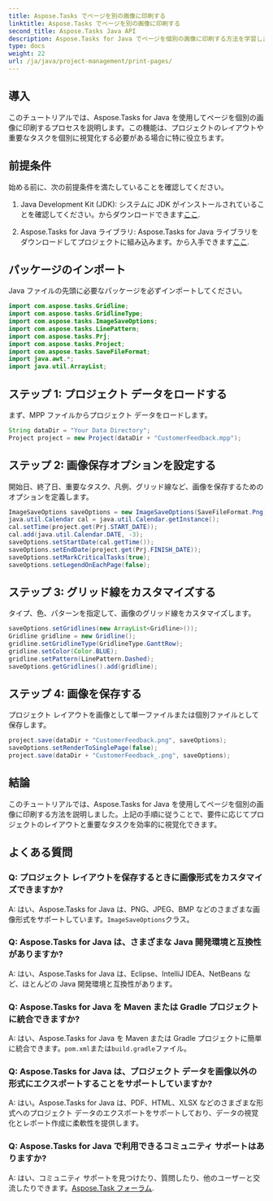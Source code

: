 ```yaml
---
title: Aspose.Tasks でページを別の画像に印刷する
linktitle: Aspose.Tasks でページを別の画像に印刷する
second_title: Aspose.Tasks Java API
description: Aspose.Tasks for Java でページを個別の画像に印刷する方法を学習します。このステップバイステップのガイドを使用して、プロジェクトの視覚化を改善します。
type: docs
weight: 22
url: /ja/java/project-management/print-pages/
---
```

## 導入
このチュートリアルでは、Aspose.Tasks for Java を使用してページを個別の画像に印刷するプロセスを説明します。この機能は、プロジェクトのレイアウトや重要なタスクを個別に視覚化する必要がある場合に特に役立ちます。
## 前提条件
始める前に、次の前提条件を満たしていることを確認してください。
1.  Java Development Kit (JDK): システムに JDK がインストールされていることを確認してください。からダウンロードできます[ここ](https://www.oracle.com/java/technologies/javase-jdk15-downloads.html).
   
2. Aspose.Tasks for Java ライブラリ: Aspose.Tasks for Java ライブラリをダウンロードしてプロジェクトに組み込みます。から入手できます[ここ](https://releases.aspose.com/tasks/java/).

## パッケージのインポート
Java ファイルの先頭に必要なパッケージを必ずインポートしてください。
```java
import com.aspose.tasks.Gridline;
import com.aspose.tasks.GridlineType;
import com.aspose.tasks.ImageSaveOptions;
import com.aspose.tasks.LinePattern;
import com.aspose.tasks.Prj;
import com.aspose.tasks.Project;
import com.aspose.tasks.SaveFileFormat;
import java.awt.*;
import java.util.ArrayList;
```
## ステップ 1: プロジェクト データをロードする
まず、MPP ファイルからプロジェクト データをロードします。
```java
String dataDir = "Your Data Directory";
Project project = new Project(dataDir + "CustomerFeedback.mpp");
```
## ステップ 2: 画像保存オプションを設定する
開始日、終了日、重要なタスク、凡例、グリッド線など、画像を保存するためのオプションを定義します。
```java
ImageSaveOptions saveOptions = new ImageSaveOptions(SaveFileFormat.Png);
java.util.Calendar cal = java.util.Calendar.getInstance();
cal.setTime(project.get(Prj.START_DATE));
cal.add(java.util.Calendar.DATE, -3);
saveOptions.setStartDate(cal.getTime());
saveOptions.setEndDate(project.get(Prj.FINISH_DATE));
saveOptions.setMarkCriticalTasks(true);
saveOptions.setLegendOnEachPage(false);
```
## ステップ 3: グリッド線をカスタマイズする
タイプ、色、パターンを指定して、画像のグリッド線をカスタマイズします。
```java
saveOptions.setGridlines(new ArrayList<Gridline>());
Gridline gridline = new Gridline();
gridline.setGridlineType(GridlineType.GanttRow);
gridline.setColor(Color.BLUE);
gridline.setPattern(LinePattern.Dashed);
saveOptions.getGridlines().add(gridline);
```
## ステップ 4: 画像を保存する
プロジェクト レイアウトを画像として単一ファイルまたは個別ファイルとして保存します。
```java
project.save(dataDir + "CustomerFeedback.png", saveOptions);
saveOptions.setRenderToSinglePage(false);
project.save(dataDir + "CustomerFeedback_.png", saveOptions);
```

## 結論
このチュートリアルでは、Aspose.Tasks for Java を使用してページを個別の画像に印刷する方法を説明しました。上記の手順に従うことで、要件に応じてプロジェクトのレイアウトと重要なタスクを効率的に視覚化できます。
## よくある質問
### Q: プロジェクト レイアウトを保存するときに画像形式をカスタマイズできますか?
 A: はい、Aspose.Tasks for Java は、PNG、JPEG、BMP などのさまざまな画像形式をサポートしています。`ImageSaveOptions`クラス。
### Q: Aspose.Tasks for Java は、さまざまな Java 開発環境と互換性がありますか?
A: はい、Aspose.Tasks for Java は、Eclipse、IntelliJ IDEA、NetBeans など、ほとんどの Java 開発環境と互換性があります。
### Q: Aspose.Tasks for Java を Maven または Gradle プロジェクトに統合できますか?
A: はい、Aspose.Tasks for Java を Maven または Gradle プロジェクトに簡単に統合できます。`pom.xml`または`build.gradle`ファイル。
### Q: Aspose.Tasks for Java は、プロジェクト データを画像以外の形式にエクスポートすることをサポートしていますか?
A: はい。Aspose.Tasks for Java は、PDF、HTML、XLSX などのさまざまな形式へのプロジェクト データのエクスポートをサポートしており、データの視覚化とレポート作成に柔軟性を提供します。
### Q: Aspose.Tasks for Java で利用できるコミュニティ サポートはありますか?
 A: はい、コミュニティ サポートを見つけたり、質問したり、他のユーザーと交流したりできます。[Aspose.Task フォーラム](https://forum.aspose.com/c/tasks/15).